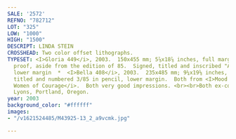 ```yaml
---
SALE: '2572'
REFNO: "782712"
LOT: "325"
LOW: "1000"
HIGH: "1500"
DESCRIPT: LINDA STEIN
CROSSHEAD: Two color offset lithographs.
TYPESET: <I>Gloria 449</i>, 2003.  150x455 mm; 5⅞x18⅞ inches, full margins.  Artist's
  proof, aside from the edition of 85.  Signed, titled and inscribed "A.P." in pencil,
  lower margin  *  <I>Bella 408</i>, 2003.  235x485 mm; 9¼x19⅛ inches, full margins.  Signed,
  titled and numbered 3/85 in pencil, lower margin.  Both from <I>Mood Portraits of
  Women of Courage</i>.  Both very good impressions. <br><br>Both ex-collection Harriet
  Lyons, Portland, Oregon.
year: 2003
background_color: "#ffffff"
images:
- "/v1621524485/M43925-13_2_a9vcmk.jpg"

---
```

